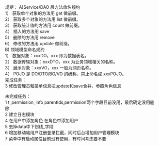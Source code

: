 规矩：
A)Service/DAO 层方法命名规约<br>
    1） 获取单个对象的方法用 get 做前缀。<br>
    2） 获取多个对象的方法用 list 做前缀。<br>
    3） 获取统计值的方法用 count 做前缀。<br>
    4） 插入的方法用 save<br>
    5） 删除的方法用 remove<br>
    6） 修改的方法用 update 做前缀。<br>
B) 领域模型命名规约<br>
    1） 数据对象：xxxDO，xxx 即为数据表名。<br>
    2） 数据传输对象：xxxDTO，xxx 为业务领域相关的名称。<br>
    3） 展示对象：xxxVO，xxx 一般为网页名称。<br>
    4） POJO 是 DO/DTO/BO/VO 的统称，禁止命名成 xxxPOJO。<br>
完成任务：<br>
3 修改管理员和菜单信息把update和save合并，参照角色信息<br>


未完成任务：<br>
1 t_permission_info parentIds,permission两个字段目前没用，最后确定没用删除<br>
2 建立日志模块<br>
4 在用户中添加角色 在角色中添加用户<br>
5 去掉data中下划线_字段<br>
6 增加移动端用户注册登录拦截，同时后台增加用户管理模块<br>
7 菜单中有启动属性目前没有使用，有时间考虑要不要<br>